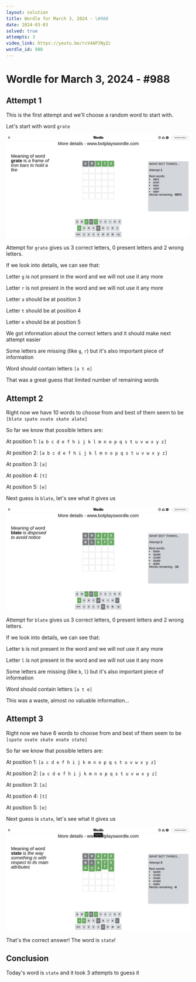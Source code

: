 ```yaml
---
layout: solution
title: Wordle for March 3, 2024 - \#988
date: 2024-03-03
solved: true
attempts: 3
video_link: https://youtu.be/rcV4APJNyZc
wordle_id: 988
---
```


# Wordle for March 3, 2024 - \#988

## Attempt 1

This is the first attempt and we'll choose a random word to start with.

Let's start with word `grate`

![Attempt 1](2024-03-03/attempt-1.png)

Attempt for `grate` gives us 3 correct letters, 0 present letters and 2 wrong letters.

If we look into details, we can see that:

Letter `g` is not present in the word and we will not use it any more

Letter `r` is not present in the word and we will not use it any more

Letter `a` should be at position 3

Letter `t` should be at position 4

Letter `e` should be at position 5

We got information about the correct letters and it should make next attempt easier

Some letters are missing (like `g`, `r`) but it's also important piece of information

Word should contain letters `[a t e]`

That was a great guess that limited number of remaining words



## Attempt 2

Right now we have 10 words to choose from and best of them seem to be `[blate spate ovate skate alate]`

So far we know that possible letters are:

At position 1: `[a b c d e f h i j k l m n o p q s t u v w x y z]`

At position 2: `[a b c d e f h i j k l m n o p q s t u v w x y z]`

At position 3: `[a]`

At position 4: `[t]`

At position 5: `[e]`

Next guess is `blate`, let's see what it gives us

![Attempt 2](2024-03-03/attempt-2.png)

Attempt for `blate` gives us 3 correct letters, 0 present letters and 2 wrong letters.

If we look into details, we can see that:

Letter `b` is not present in the word and we will not use it any more

Letter `l` is not present in the word and we will not use it any more

Some letters are missing (like `b`, `l`) but it's also important piece of information

Word should contain letters `[a t e]`

This was a waste, almost no valuable information...



## Attempt 3

Right now we have 6 words to choose from and best of them seem to be `[spate ovate skate enate state]`

So far we know that possible letters are:

At position 1: `[a c d e f h i j k m n o p q s t u v w x y z]`

At position 2: `[a c d e f h i j k m n o p q s t u v w x y z]`

At position 3: `[a]`

At position 4: `[t]`

At position 5: `[e]`

Next guess is `state`, let's see what it gives us

![Attempt 3](2024-03-03/attempt-3.png)

That's the correct answer! The word is `state`!

## Conclusion

Today's word is `state` and it took 3 attempts to guess it

